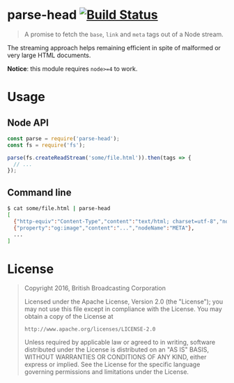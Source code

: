 # parse-head [![Build Status](https://travis-ci.org/bbcrd/parse-head.svg?branch=master)](https://travis-ci.org/bbcrd/parse-head)

> A promise to fetch the `base`, `link` and `meta` tags out of a Node stream.

The streaming approach helps remaining efficient in spite of malformed or very large HTML documents.

**Notice**: this module requires `node>=4` to work.

# Usage

## Node API

```js
const parse = require('parse-head');
const fs = require('fs');

parse(fs.createReadStream('some/file.html')).then(tags => {
  // ...
});

```

## Command line

```bash
$ cat some/file.html | parse-head
[
  {"http-equiv":"Content-Type","content":"text/html; charset=utf-8","nodeName":"META"},
  {"property":"og:image","content":"...","nodeName":"META"},
  ...
]
```

# License

> Copyright 2016, British Broadcasting Corporation
> 
> Licensed under the Apache License, Version 2.0 (the "License");
> you may not use this file except in compliance with the License.
> You may obtain a copy of the License at
> 
>     http://www.apache.org/licenses/LICENSE-2.0
> 
> Unless required by applicable law or agreed to in writing, software
> distributed under the License is distributed on an "AS IS" BASIS,
> WITHOUT WARRANTIES OR CONDITIONS OF ANY KIND, either express or implied.
> See the License for the specific language governing permissions and
> limitations under the License.